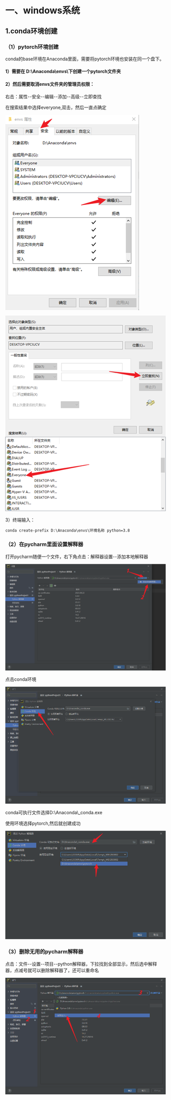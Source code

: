 # 一、windows系统

## 1.conda环境创建

### （1）pytorch环境创建

conda的base环境在Anaconda里面，需要将pytorch环境也安装在同一个盘下。

#### 1）需要在 D:\Anaconda\envs\下创建一个pytorch文件夹

#### 2）然后需要取消envs文件夹的管理员权限：

右击：属性--安全--编辑--添加--高级--立即查找

在搜索结果中选择everyone,双击，然后一直点确定

![image-20231213123018108](assets/image-20231213123018108.png)

![image-20231213123213831](assets/image-20231213123213831.png)



3）终端输入：

```
conda create-prefix D:\Anaconda\envs\环境名称 python=3.8
```



### （2）在pycharm里面设置解释器

打开pycharm随便一个文件，右下角点击：解释器设置--添加本地解释器

![image-20231213123505220](assets/image-20231213123505220.png)

点击conda环境

![image-20231213123607150](assets/image-20231213123607150.png)

conda可执行文件选择D:\Anaconda\\_conda.exe

使用环境选择pytorch,然后就创建成功

![image-20231213123834377](assets/image-20231213123834377.png)

### （3）删除无用的pycharm解释器

点击：文件--设置--项目--python解释器，下拉找到全部显示，然后选中解释器，点减号就可以删除解释器了，还可以重命名

![image-20231213124139453](assets/image-20231213124139453.png)